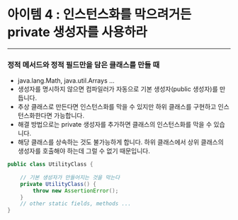 # 아이템 4 : 인스턴스화를 막으려거든 private 생성자를 사용하라

---

### 정적 메서드와 정적 필드만을 담은 클래스를 만들 때
- java.lang.Math, java.util.Arrays ...
- 생성자를 명시하지 않으면 컴파일러가 자동으로 기본 생성자(public 생성자)를 만듭니다.
- 추상 클래스로 만든다면 인스턴스화를 막을 수 있지만 하위 클래스를 구현하고 인스턴스화한다면 가능합니다.
- 해결 방법으로는 private 생성자를 추가하면 클래스의 인스턴스화를 막을 수 있습니다.
- 해당 클래스를 상속하는 것도 불가능하게 합니다. 하위 클래스에서 상위 클래스의 생성자를 호출해야 하는데 그럴 수 없기 때문입니다.

```java
public class UtilityClass {
  
    // 기본 생성자가 만들어지는 것을 막는다
    private UtilityClass() {
        throw new AssertionError();
    }
    // other static fields, methods ...
}
```
